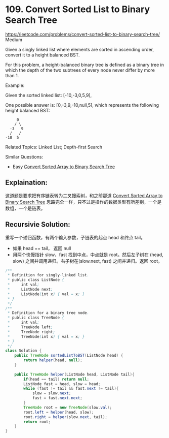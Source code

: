 # 109. Convert Sorted List to Binary Search Tree
<https://leetcode.com/problems/convert-sorted-list-to-binary-search-tree/>
Medium

Given a singly linked list where elements are sorted in ascending order, convert it to a height balanced BST.

For this problem, a height-balanced binary tree is defined as a binary tree in which the depth of the two subtrees of every node never differ by more than 1.

Example:

Given the sorted linked list: [-10,-3,0,5,9],

One possible answer is: [0,-3,9,-10,null,5], which represents the following height balanced BST:

         0
        / \
      -3   9
      /   /
    -10  5

Related Topics: Linked List; Depth-first Search

Similar Questions:  
* Easy [Convert Sorted Array to Binary Search Tree](https://leetcode.com/problems/convert-sorted-array-to-binary-search-tree/)

## Explaination: 
这道题是要求把有序链表转为二叉搜索树，和之前那道 [Convert Sorted Array to Binary Search Tree](https://leetcode.com/problems/convert-sorted-array-to-binary-search-tree/) 思路完全一样，只不过是操作的数据类型有所差别，一个是数组，一个是链表。

## Recursivie Solution:
重写一个递归函数，有两个输入参数，子链表的起点 head 和终点 tail。
  * 如果 head == tail， 返回 null
  * 用两个快慢指针 slow，fast 找到中点，中点就是 root。然后左子树在 (head, slow) 之间并调用递归。右子树在(slow.next, fast) 之间并递归。返回 root。

```java
/**
 * Definition for singly-linked list.
 * public class ListNode {
 *     int val;
 *     ListNode next;
 *     ListNode(int x) { val = x; }
 * }
 */
/**
 * Definition for a binary tree node.
 * public class TreeNode {
 *     int val;
 *     TreeNode left;
 *     TreeNode right;
 *     TreeNode(int x) { val = x; }
 * }
 */
class Solution {
    public TreeNode sortedListToBST(ListNode head) {
        return helper(head, null);
    }
    
    public TreeNode helper(ListNode head, ListNode tail){
        if(head == tail) return null;
        ListNode fast = head, slow = head;
        while (fast != tail && fast.next != tail){
            slow = slow.next;
            fast = fast.next.next;
        }
        TreeNode root = new TreeNode(slow.val);
        root.left = helper(head, slow);
        root.right = helper(slow.next, tail);
        return root;
    }
}
```